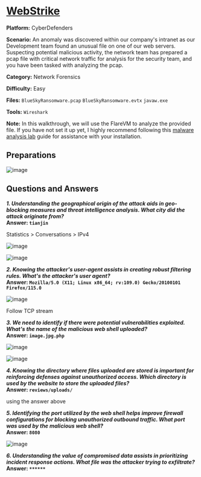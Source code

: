 # <a href="https://cyberdefenders.org/blueteam-ctf-challenges/webstrike/">WebStrike</a>

**Platform:** CyberDefenders

**Scenario:** An anomaly was discovered within our company's intranet as our Development team found an unusual file on one of our web servers. Suspecting potential malicious activity, the network team has prepared a pcap file with critical network traffic for analysis for the security team, and you have been tasked with analyzing the pcap.

**Category:** Network Forensics

**Difficulty:** Easy

**Files:** `BlueSkyRansomware.pcap` `BlueSkyRansomware.evtx` `javaw.exe`

**Tools:** `Wireshark`

**Note:** In this walkthrough, we will use the FlareVM to analyze the provided file. If you have not set it up yet, I highly recommend following this [malware analysis lab](https://github.com/mmhgwyjs/malware-analysis-lab/blob/main/README.md) guide for assistance with your installation.

## **Preparations**

![image](https://github.com/user-attachments/assets/e16226da-0fac-46f9-8ceb-dbfa3148de51)

## **Questions and Answers**

***1. Understanding the geographical origin of the attack aids in geo-blocking measures and threat intelligence analysis. What city did the attack originate from?***  
**Answer: `tianjin`**

Statistics > Conversations > IPv4

![image](https://github.com/user-attachments/assets/8d89ae9c-149f-4af8-8dac-4524281fe69e)

![image](https://github.com/user-attachments/assets/76f859e1-2ab6-4afc-bcbe-73eb9c1803e0)

***2. Knowing the attacker's user-agent assists in creating robust filtering rules. What's the attacker's user agent?***  
**Answer: `Mozilla/5.0 (X11; Linux x86_64; rv:109.0) Gecko/20100101 Firefox/115.0`**

![image](https://github.com/user-attachments/assets/e659665f-74dd-438f-910f-3f59800aefd9)

Follow TCP stream 
                                         
***3. We need to identify if there were potential vulnerabilities exploited. What's the name of the malicious web shell uploaded?***  
**Answer: `image.jpg.php`**

![image](https://github.com/user-attachments/assets/9348fff3-50a8-4363-b410-9b1e58bb569f)

![image](https://github.com/user-attachments/assets/01b8ec5b-0497-47e4-9c97-21d77d73bcc7)

***4. Knowing the directory where files uploaded are stored is important for reinforcing defenses against unauthorized access. Which directory is used by the website to store the uploaded files?***  
**Answer: `reviews/uploads/`**

using the answer above

***5. Identifying the port utilized by the web shell helps improve firewall configurations for blocking unauthorized outbound traffic. What port was used by the malicious web shell?***  
**Answer: `8080`**

![image](https://github.com/user-attachments/assets/c4c7f91f-f6c6-48d3-b96a-311b7c1a6cae)

***6. Understanding the value of compromised data assists in prioritizing incident response actions. What file was the attacker trying to exfiltrate?***  
**Answer: `******`**
